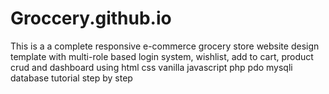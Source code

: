 # Groccery.github.io
This is a a complete responsive e-commerce grocery store website design template with multi-role based login system, wishlist, add to cart, product crud and dashboard using html css vanilla javascript php pdo mysqli database tutorial step by step
